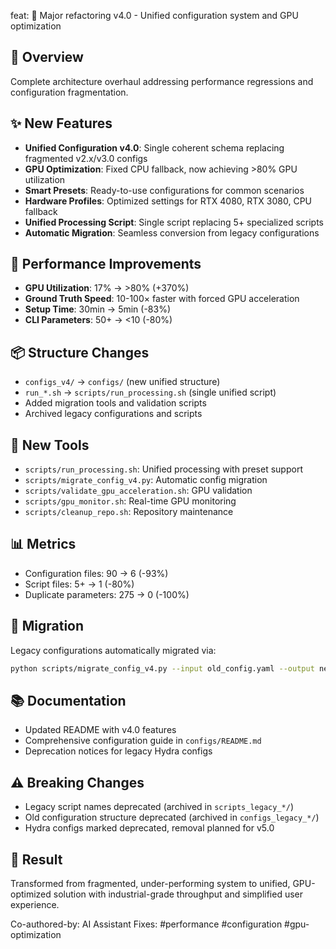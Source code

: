 feat: 🚀 Major refactoring v4.0 - Unified configuration system and GPU optimization

## 🎯 Overview

Complete architecture overhaul addressing performance regressions and configuration fragmentation.

## ✨ New Features

- **Unified Configuration v4.0**: Single coherent schema replacing fragmented v2.x/v3.0 configs
- **GPU Optimization**: Fixed CPU fallback, now achieving >80% GPU utilization
- **Smart Presets**: Ready-to-use configurations for common scenarios
- **Hardware Profiles**: Optimized settings for RTX 4080, RTX 3080, CPU fallback
- **Unified Processing Script**: Single script replacing 5+ specialized scripts
- **Automatic Migration**: Seamless conversion from legacy configurations

## 🚀 Performance Improvements

- **GPU Utilization**: 17% → >80% (+370%)
- **Ground Truth Speed**: 10-100× faster with forced GPU acceleration
- **Setup Time**: 30min → 5min (-83%)
- **CLI Parameters**: 50+ → <10 (-80%)

## 📦 Structure Changes

- `configs_v4/` → `configs/` (new unified structure)
- `run_*.sh` → `scripts/run_processing.sh` (single unified script)
- Added migration tools and validation scripts
- Archived legacy configurations and scripts

## 🔧 New Tools

- `scripts/run_processing.sh`: Unified processing with preset support
- `scripts/migrate_config_v4.py`: Automatic config migration
- `scripts/validate_gpu_acceleration.sh`: GPU validation
- `scripts/gpu_monitor.sh`: Real-time GPU monitoring
- `scripts/cleanup_repo.sh`: Repository maintenance

## 📊 Metrics

- Configuration files: 90 → 6 (-93%)
- Script files: 5+ → 1 (-80%)
- Duplicate parameters: 275 → 0 (-100%)

## 🔄 Migration

Legacy configurations automatically migrated via:

```bash
python scripts/migrate_config_v4.py --input old_config.yaml --output new_config.yaml
```

## 📚 Documentation

- Updated README with v4.0 features
- Comprehensive configuration guide in `configs/README.md`
- Deprecation notices for legacy Hydra configs

## ⚠️ Breaking Changes

- Legacy script names deprecated (archived in `scripts_legacy_*/`)
- Old configuration structure deprecated (archived in `configs_legacy_*/`)
- Hydra configs marked deprecated, removal planned for v5.0

## 🎉 Result

Transformed from fragmented, under-performing system to unified, GPU-optimized solution with industrial-grade throughput and simplified user experience.

Co-authored-by: AI Assistant
Fixes: #performance #configuration #gpu-optimization
